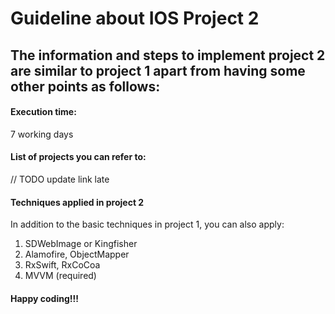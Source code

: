 # Guideline about IOS Project 2

## The information and steps to implement project 2 are similar to project 1 apart from having some other points as follows:
#### Execution time:
7 working days 

#### List of projects you can refer to:
// TODO update link late

#### Techniques applied in project 2
In addition to the basic techniques in project 1, you can also apply:
1. SDWebImage or Kingfisher
2. Alamofire, ObjectMapper
3. RxSwift, RxCoCoa
4. MVVM (required)

#### Happy coding!!!
